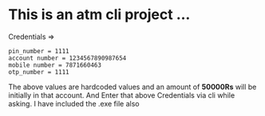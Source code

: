 # This is an atm cli project ...

Credentials =>

    pin_number = 1111 
    account number = 1234567890987654
    mobile number = 7871660463
    otp_number = 1111

The above values are hardcoded values and an amount of **50000Rs** will be initially in that account.
And Enter that above Credentials via cli while asking. I have included the .exe file also
